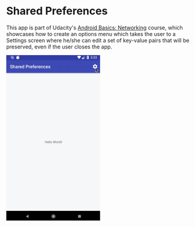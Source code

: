 # Shared Preferences

This app is part of Udacity's [Android Basics: Networking](https://classroom.udacity.com/courses/ud843) 
course, which showcases how to create an options menu which takes the user to a Settings screen 
where he/she can edit a set of key-value pairs that will be preserved, even if the user closes the
app.

<img src="screenshot/demo.gif" alt="Demo" width="250" />